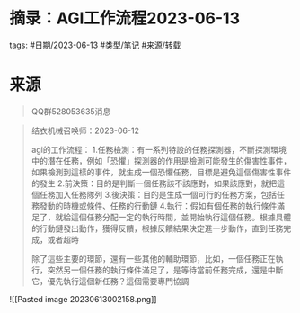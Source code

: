 # 摘录：AGI工作流程2023-06-13




tags: #日期/2023-06-13 #类型/笔记 #来源/转载 





# 来源

> QQ群528053635消息



> 结衣机械召唤师：2023-06-12
> 
> agi的工作流程：
> 1.任務檢測：有一系列特設的任務探測器，不斷探測環境中的潛在任務，例如「恐懼」探測器的作用是檢測可能發生的傷害性事件，如果檢測到這樣的事件，就生成一個恐懼任務，目標是避免這個傷害性事件的發生
> 2.前決策：目的是判斷一個任務該不該應對，如果該應對，就把這個任務加入任務隊列
> 3.後決策：目的是生成一個可行的任務方案，包括任務發動的時機或條件、任務的行動鏈
> 4.執行：假如有個任務的執行條件滿足了，就給這個任務分配一定的執行時間，並開始執行這個任務。根據具體的行動鏈發出動作，獲得反饋，根據反饋結果決定進一步動作，直到任務完成，或者超時
> 
> 除了這些主要的環節，還有一些其他的輔助環節，比如，一個任務正在執行，突然另一個任務的執行條件滿足了，是等待當前任務完成，還是中斷它，優先執行這個新任務？這個需要專門協調
> 

![[Pasted image 20230613002158.png]]
